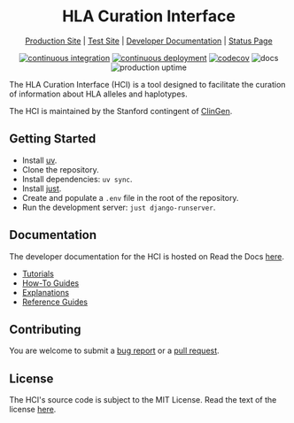 <div align=center>
<h1>HLA Curation Interface</h1>

[Production Site](https://hci.clinicalgenome.org/) |
[Test Site](https://hci-test.clinicalgenome.org/) |
[Developer Documentation](https://hla-curation-interface.readthedocs.io/latest/index.html) |
[Status Page](https://stats.uptimerobot.com/fcfUfhnSRA)

[![continuous integration](https://github.com/ClinGen/hla-curation-interface/actions/workflows/ci.yml/badge.svg)](https://github.com/ClinGen/hla-curation-interface/actions/workflows/ci.yml)
[![continuous deployment](https://github.com/ClinGen/hla-curation-interface/actions/workflows/cd.yml/badge.svg)](https://github.com/ClinGen/hla-curation-interface/actions/workflows/cd.yml)
[![codecov](https://codecov.io/gh/ClinGen/hla-curation-interface/graph/badge.svg?token=23NGX9GT02)](https://codecov.io/gh/ClinGen/hla-curation-interface)
![docs](https://readthedocs.org/projects/hla-curation-interface/badge/?version=latest)
![production uptime](https://img.shields.io/uptimerobot/status/m800642420-9a8efef310bf567dfbec33a0)
</div>

The HLA Curation Interface (HCI) is a tool designed to facilitate the curation of
information about HLA alleles and haplotypes.

The HCI is maintained by the Stanford contingent of
[ClinGen](https://clinicalgenome.org).

## Getting Started

- Install [uv](https://github.com/astral-sh/uv).
- Clone the repository.
- Install dependencies: `uv sync`.
- Install [just](https://github.com/casey/just).
- Create and populate a `.env` file in the root of the repository.
- Run the development server: `just django-runserver`.

## Documentation

The developer documentation for the HCI is hosted on Read the Docs
[here](https://hla-curation-interface.readthedocs.io/latest/index.html).

- [Tutorials](https://hla-curation-interface.readthedocs.io/latest/tutorials.html)
- [How-To Guides](https://hla-curation-interface.readthedocs.io/latest/how-to-guides.html)
- [Explanations](https://hla-curation-interface.readthedocs.io/latest/explanations.html)
- [Reference Guides](https://hla-curation-interface.readthedocs.io/latest/reference-guides.html)

## Contributing

You are welcome to submit a
[bug report](https://github.com/clingen/hla-curation-interface/issues/new)
or a [pull request](https://github.com/ClinGen/hla-curation-interface/compare).

## License

The HCI's source code is subject to the MIT License. Read the text of the license
[here](./LICENSE.md).
